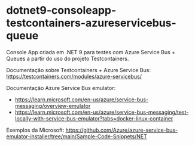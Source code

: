# dotnet9-consoleapp-testcontainers-azureservicebus-queue
Console App criada em .NET 9 para testes com Azure Service Bus + Queues a partir do uso do projeto Testcontainers.

Documentação sobre Testcontainers + Azure Service Bus: https://testcontainers.com/modules/azure-servicebus/

Documentação Azure Service Bus emulator:
- https://learn.microsoft.com/en-us/azure/service-bus-messaging/overview-emulator
- https://learn.microsoft.com/en-us/azure/service-bus-messaging/test-locally-with-service-bus-emulator?tabs=docker-linux-container

Exemplos da Microsoft: https://github.com/Azure/azure-service-bus-emulator-installer/tree/main/Sample-Code-Snippets/NET
